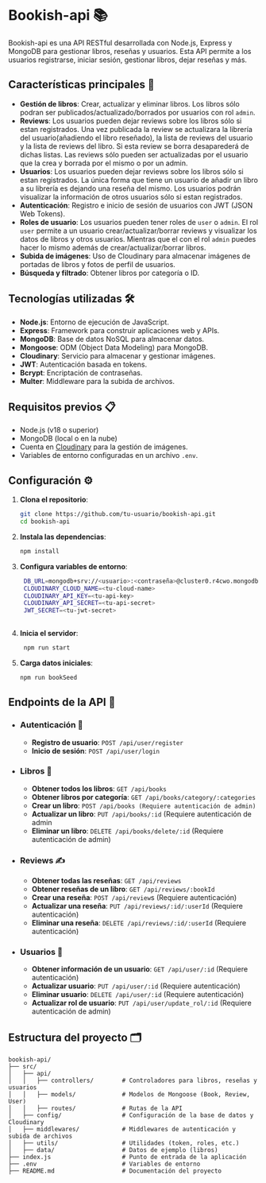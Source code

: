 # Bookish-api 📚

Bookish-api es una API RESTful desarrollada con Node.js, Express y MongoDB para gestionar libros, reseñas y usuarios. Esta API permite a los usuarios registrarse, iniciar sesión, gestionar libros, dejar reseñas y más.

## Características principales 🌟

- **Gestión de libros**: Crear, actualizar y eliminar libros. Los libros sólo podran ser publicados/actualizado/borrados por usuarios con rol `admin`.
- **Reviews**: Los usuarios pueden dejar reviews sobre los libros sólo si estan registrados. Una vez publicada la review se actualizara la librería del usuario(añadiendo el libro reseñado), la lista de reviews del usuario y la lista de reviews del libro. Si esta review se borra desaparederá de dichas listas. Las reviews sólo pueden ser actualizadas por el usuario que la crea y borrada por el mismo o por un admin.
- **Usuarios**: Los usuarios pueden dejar reviews sobre los libros sólo si estan registrados. La única forma que tiene un usuario de añadir un libro a su librería es dejando una reseña del mismo. Los usuarios podrán visualizar la información de otros usuarios sólo si estan registrados.
- **Autenticación**: Registro e inicio de sesión de usuarios con JWT (JSON Web Tokens).
- **Roles de usuario**: Los usuarios pueden tener roles de `user` o `admin`. El rol `user` permite a un usuario crear/actualizar/borrar reviews y visualizar los datos de libros y otros usuarios. Mientras que el con el rol `admin` puedes hacer lo mismo además de crear/actualizar/borrar libros.
- **Subida de imágenes**: Uso de Cloudinary para almacenar imágenes de portadas de libros y fotos de perfil de usuarios.
- **Búsqueda y filtrado**: Obtener libros por categoría o ID. 

## Tecnologías utilizadas 🛠️

- **Node.js**: Entorno de ejecución de JavaScript.
- **Express**: Framework para construir aplicaciones web y APIs.
- **MongoDB**: Base de datos NoSQL para almacenar datos.
- **Mongoose**: ODM (Object Data Modeling) para MongoDB.
- **Cloudinary**: Servicio para almacenar y gestionar imágenes.
- **JWT**: Autenticación basada en tokens.
- **Bcrypt**: Encriptación de contraseñas.
- **Multer**: Middleware para la subida de archivos.

## Requisitos previos 📋

- Node.js (v18 o superior)
- MongoDB (local o en la nube)
- Cuenta en [Cloudinary](https://cloudinary.com/) para la gestión de imágenes.
- Variables de entorno configuradas en un archivo `.env`.

## Configuración ⚙️

1. **Clona el repositorio**:
   ```bash
   git clone https://github.com/tu-usuario/bookish-api.git
   cd bookish-api
2. **Instala las dependencias**:
   ```bash
   npm install
3. **Configura variables de entorno**:
   ```bash
    DB_URL=mongodb+srv://<usuario>:<contraseña>@cluster0.r4cwo.mongodb.net/<nombre-bbdd>?retryWrites=true&w=majority
    CLOUDINARY_CLOUD_NAME=<tu-cloud-name>
    CLOUDINARY_API_KEY=<tu-api-key>
    CLOUDINARY_API_SECRET=<tu-api-secret>
    JWT_SECRET=<tu-jwt-secret>
    
4. **Inicia el servidor**:
   ```bash
    npm run start
5. **Carga datos iniciales**:
   ```bash
   npm run bookSeed
## Endpoints de la API 📡
- ### Autenticación 🔐
    - **Registro de usuario**: `POST /api/user/register`
    - **Inicio de sesión**: `POST /api/user/login`
- ### Libros 📖
    - **Obtener todos los libros**: `GET /api/books`
    - **Obtener libros por categoría**: `GET /api/books/category/:categories`
    - **Crear un libro**: `POST /api/books (Requiere autenticación de admin)`
    - **Actualizar un libro**: `PUT /api/books/:id` (Requiere autenticación de admin
    - **Eliminar un libro**: `DELETE /api/books/delete/:id` (Requiere autenticación de admin)
- ### Reviews ✍️
    - **Obtener todas las reseñas**: `GET /api/reviews`
    - **Obtener reseñas de un libro**: `GET /api/reviews/:bookId`
    - **Crear una reseña**: `POST /api/review`s (Requiere autenticación)
    - **Actualizar una reseña**: `PUT /api/reviews/:id/:userId` (Requiere autenticación)
    - **Eliminar una reseña**: `DELETE /api/reviews/:id/:userId` (Requiere autenticación)
- ### Usuarios 👤
    - **Obtener información de un usuario**: `GET /api/user/:id` (Requiere autenticación)
    - **Actualizar usuario**: `PUT /api/user/:id` (Requiere autenticación)
    - **Eliminar usuario**: `DELETE /api/user/:id` (Requiere autenticación)
    - **Actualizar rol de usuario**: `PUT /api/user/update_rol/:id` (Requiere autenticación de admin)

## Estructura del proyecto 🗂️
```
bookish-api/
├── src/
│   ├── api/
│   │   ├── controllers/        # Controladores para libros, reseñas y usuarios
│   │   ├── models/             # Modelos de Mongoose (Book, Review, User)
│   │   ├── routes/             # Rutas de la API
│   ├── config/                 # Configuración de la base de datos y Cloudinary
│   ├── middlewares/            # Middlewares de autenticación y subida de archivos
│   ├── utils/                  # Utilidades (token, roles, etc.)
│   ├── data/                   # Datos de ejemplo (libros)
├── index.js                    # Punto de entrada de la aplicación
├── .env                        # Variables de entorno
├── README.md                   # Documentación del proyecto
```

   [dill]: <https://github.com/joemccann/dillinger>
   [git-repo-url]: <https://github.com/joemccann/dillinger.git>
   [john gruber]: <http://daringfireball.net>
   [df1]: <http://daringfireball.net/projects/markdown/>
   [markdown-it]: <https://github.com/markdown-it/markdown-it>
   [Ace Editor]: <http://ace.ajax.org>
   [node.js]: <http://nodejs.org>
   [Twitter Bootstrap]: <http://twitter.github.com/bootstrap/>
   [jQuery]: <http://jquery.com>
   [@tjholowaychuk]: <http://twitter.com/tjholowaychuk>
   [express]: <http://expressjs.com>
   [AngularJS]: <http://angularjs.org>
   [Gulp]: <http://gulpjs.com>

   [PlDb]: <https://github.com/joemccann/dillinger/tree/master/plugins/dropbox/README.md>
   [PlGh]: <https://github.com/joemccann/dillinger/tree/master/plugins/github/README.md>
   [PlGd]: <https://github.com/joemccann/dillinger/tree/master/plugins/googledrive/README.md>
   [PlOd]: <https://github.com/joemccann/dillinger/tree/master/plugins/onedrive/README.md>
   [PlMe]: <https://github.com/joemccann/dillinger/tree/master/plugins/medium/README.md>
   [PlGa]: <https://github.com/RahulHP/dillinger/blob/master/plugins/googleanalytics/README.md>

